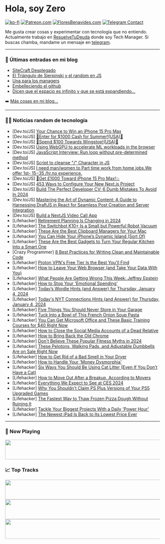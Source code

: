 # Hola, soy Zero

[![ko-fi](https://ko-fi.com/img/githubbutton_sm.svg)](https://ko-fi.com/J3J4N0LUK)
[![Patreon.com](https://img.shields.io/endpoint.svg?url=https%3A%2F%2Fshieldsio-patreon.vercel.app%2Fapi%3Fusername%3Dzerodragon%26type%3Dpatrons&style=for-the-badge)](https://patreon.com/zerodragon)
[![FloresBenavides.com](https://img.shields.io/website?down_message=oops&label=MiBlog&style=for-the-badge&up_message=online&url=https%3A%2F%2Ffloresbenavides.com)](https://floresbenavides.com)
[![Telegram Contact](https://img.shields.io/badge/escr%C3%ADbeme-ZeroDragon-%2326A5E4?style=for-the-badge&logo=telegram)](https://t.me/zerodragon)

Me gusta crear cosas y experimentar con tecnología que no entiendo.
Actualmente trabajo en [ResuelveTuDeuda](http://github.com/resuelve) donde soy Tech Manager.
Si buscas chamba, mandame un mensaje en [telegram](https://t.me/zerodragon).

---

### 📕 Últimas entradas en mi blog
<!-- BLOG-POST-LIST:START -->
- [SiteCraft Desplegado](https://floresbenavides.com/sitecraft-desplegado/)
- [El Triángulo de Sierpinski y el random en JS](https://floresbenavides.com/el-triangulo-de-sierpinski-y-el-random-en-js/)
- [Una para los managers](https://floresbenavides.com/una-para-los-managers/)
- [Embelleciendo el github](https://floresbenavides.com/embelleciendo-el-github/)
- [Dicen que el espacio es infinito y que se está expandiendo…](https://floresbenavides.com/dicen-que-el-espacio-es-infinito-y-que-se-esta-expandiendo/)
<!-- BLOG-POST-LIST:END -->

➡️ [Más cosas en mi blog...](https://floresbenavides.com)

---

### 👨‍💻 Noticias random de tecnología
<!-- TECH-POSTS:START -->
- [Dev.to/JS] [Your Chance to Win an iPhone 15 Pro Max](https://dev.to/luna5656/your-chance-to-win-an-iphone-15-pro-max-i6a)
- [Dev.to/JS] [💃Enter for $1000 Cash for Summer!&lpar;USA&rpar;💃](https://dev.to/emily73/enter-for-1000-cash-for-summerusa-1f3g)
- [Dev.to/JS] [🐓Spend $100 Towards Wingstop!&lpar;USA&rpar;🥤](https://dev.to/emily73/spend-100-towards-wingstop-45hn)
- [Dev.to/JS] [Using WebGPU to accelerate ML workloads in the browser](https://dev.to/logrocket/using-webgpu-to-accelerate-ml-workloads-in-the-browser-4mfd)
- [Dev.to/JS] [JavaScript Interview: Run loop without pre-determined method](https://dev.to/shameel/javascript-interview-run-loop-without-pre-determined-method-36g7)
- [Dev.to/JS] [Script to cleanse &quot;/&quot; Character in JS](https://dev.to/rcrill/script-to-cleanse-character-in-js-3ek3)
- [Dev.to/JS] [I need man/women to Part time work from home jobs.We offer 1st- $15-$35 /hr.no experience.](https://dev.to/nellary/i-need-manwomen-to-part-time-work-from-home-jobswe-offer-1st-15-35-hrno-experience-80i)
- [Dev.to/JS] [🥀Get £1000 Toward iPhone 15 Pro Max!💥](https://dev.to/emily73/get-ps1000-toward-iphone-15-pro-max-1bd8)
- [Dev.to/JS] [453 Ways to Configure Your New Next.js Project](https://dev.to/hixdev/453-ways-to-configure-your-new-nextjs-project-514p)
- [Dev.to/JS] [Build The Perfect Developer CV: 6 Dumb Mistakes To Avoid In 2024](https://dev.to/dragosnedelcu/build-the-perfect-developer-cv-7-dumb-mistakes-to-avoid-in-2024-3p15)
- [Dev.to/JS] [Mastering the Art of Dynamic Content: A Guide to Harnessing DraftJS in React for Seamless Post Creation and Server Integration](https://dev.to/astrodev5945/mastering-the-art-of-dynamic-content-a-guide-to-harnessing-draftjs-in-react-for-seamless-post-creation-and-server-integration-5fgh)
- [Dev.to/JS] [Build a NextJS Video Call App](https://dev.to/tadaspetra/build-a-nextjs-video-call-app-1mp3)
- [Lifehacker] [Retirement Planning Is Changing in 2024](https://lifehacker.com/money/new-retirement-plan-changes)
- [Lifehacker] [The Switchbot K10+ Is a Small but Powerful Robot Vacuum](https://lifehacker.com/tech/switchbot-k10-plus-robot-vacuum-review)
- [Lifehacker] [These Are the Best Clipboard Managers for Your Mac](https://lifehacker.com/tech/best-mac-clipboard-managers)
- [Lifehacker] [You Can Hide Your iPhone’s Dynamic Island &lpar;Sort Of&rpar;](https://lifehacker.com/tech/how-to-hide-dynamic-island-iphone)
- [Lifehacker] [These Are the Best Gadgets to Turn Your Regular Kitchen Into a Smart One](https://lifehacker.com/home/turn-your-regular-kitchen-into-smart-kitchen)
- [Crazy Programmer] [8 Best Practices for Writing Clean and Maintainable Code](https://www.thecrazyprogrammer.com/2024/01/best-practices-for-writing-clean-and-maintainable-code.html)
- [Lifehacker] [Proton VPN&#39;s Free Tier Is the Best You&#39;ll Find](https://lifehacker.com/tech/review-of-proton-vpn-free-tier)
- [Lifehacker] [How to Leave Your Web Browser &lpar;and Take Your Data With You&rpar;](https://lifehacker.com/tech/move-data-to-new-web-browser)
- [Lifehacker] [What People Are Getting Wrong This Week: Jeffrey Epstein](https://lifehacker.com/entertainment/what-people-are-getting-wrong-this-week-jeffrey-epstein)
- [Lifehacker] [How to Stop Your &#39;Emotional Spending&#39;](https://lifehacker.com/money/how-to-stop-impulse-buying)
- [Lifehacker] [Today’s Wordle Hints &lpar;and Answer&rpar; for Thursday, January 4, 2024](https://lifehacker.com/entertainment/wordle-answer-today-january-4-2024)
- [Lifehacker] [Today&#39;s NYT Connections Hints &lpar;and Answer&rpar; for Thursday, January 4, 2024](https://lifehacker.com/entertainment/nyt-connections-answer-today-january-4-2024)
- [Lifehacker] [Five Things You Should Never Store in Your Garage](https://lifehacker.com/home/never-store-these-things-in-your-garage)
- [Lifehacker] [Tuck Into a Bowl of This French Onion Soup Pasta](https://lifehacker.com/food-drink/french-onion-soup-pasta-recipe)
- [Lifehacker] [You Can Get Microsoft Office and These Basic Training Courses for $40 Right Now](https://lifehacker.com/tech/microsoft-office-2019-with-training-courses)
- [Lifehacker] [How to Close the Social Media Accounts of a Dead Relative](https://lifehacker.com/family/how-to-close-someones-social-media-accounts-after-they-die)
- [Lifehacker] [How to Bring Back the Old Chrome](https://lifehacker.com/tech/how-to-bring-back-the-old-chrome)
- [Lifehacker] [Don&#39;t Believe These Popular Fitness Myths in 2024](https://lifehacker.com/health/dont-believe-these-popular-fitness-myths)
- [Lifehacker] [These Pelotons, Walking Pads, and Adjustable Dumbbells Are on Sale Right Now](https://lifehacker.com/health/best-new-years-deals-on-home-gym-equipment)
- [Lifehacker] [How to Get Rid of a Bad Smell in Your Dryer](https://lifehacker.com/home/how-to-get-rid-of-a-bad-smell-in-your-dryer)
- [Lifehacker] [How to Handle Your &#39;Money Dysmorphia&#39;](https://lifehacker.com/money/what-is-money-dysmorphia)
- [Lifehacker] [Six Ways You Should Be Using Cat Litter &lpar;Even If You Don’t Have a Cat&rpar;](https://lifehacker.com/home/surprising-alternative-uses-for-cat-litter)
- [Lifehacker] [How to Move Out After a Breakup, According to Movers](https://lifehacker.com/relationships/how-to-move-out-after-a-breakup)
- [Lifehacker] [Everything We Expect to See at CES 2024](https://lifehacker.com/tech/what-to-expect-from-ces-2024)
- [Lifehacker] [Why You Shouldn&#39;t Claim PS Plus Versions of Your PS5 Upgraded Games](https://lifehacker.com/entertainment/dont-claim-ps-plus-versions-of-ps5-games)
- [Lifehacker] [The Fastest Way to Thaw Frozen Pizza Dough Without Ruining It](https://lifehacker.com/the-best-way-to-thaw-frozen-pizza-dough)
- [Lifehacker] [Tackle Your Biggest Projects With a Daily &#39;Power Hour&#39;](https://lifehacker.com/work/increase-productivity-with-power-hour)
- [Lifehacker] [The Newest iPad Is Back to Its Lowest Price Ever](https://lifehacker.com/tech/10th-generation-ipad-sale)<!-- TECH-POSTS:END -->

---

### 🎵 Now Playing
<a href="https://spotify-now-playing-dun.vercel.app/now-playing?open"><img src="https://spotify-now-playing-dun.vercel.app/now-playing" width="540" height="64"></a>

### 📈 Top Tracks
<a href="https://spotify-now-playing-dun.vercel.app/top-tracks?i=1&open"><img src="https://spotify-now-playing-dun.vercel.app/top-tracks?i=1" width="540" height="64"></a>
<a href="https://spotify-now-playing-dun.vercel.app/top-tracks?i=2&open"><img src="https://spotify-now-playing-dun.vercel.app/top-tracks?i=2" width="540" height="64"></a>
<a href="https://spotify-now-playing-dun.vercel.app/top-tracks?i=3&open"><img src="https://spotify-now-playing-dun.vercel.app/top-tracks?i=3" width="540" height="64"></a>
